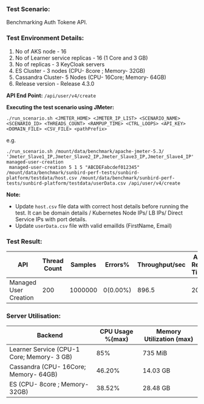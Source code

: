 ### Test Scenario:

Benchmarking Auth Tokene API.

### Test Environment Details:
1. No of AKS node - 16
2. No of Learner service replicas - 16 (1 Core and 3 GB)
3. No of replicas - 3 KeyCloak servers
4. ES Cluster - 3 nodes (CPU- 8core ; Memory- 32GB)
5. Cassandra Cluster- 5 Nodes (CPU- 16Core; Memory- 64GB)
6. Release version - Release 4.3.0


**API End Point:** `/api/user/v4/create`


**Executing the test scenario using JMeter:**

```./run_scenario.sh <JMETER_HOME> <JMETER_IP_LIST> <SCENARIO_NAME> <SCENARIO_ID> <THREADS_COUNT> <RAMPUP_TIME> <CTRL_LOOPS> <API_KEY> <DOMAIN_FILE> <CSV_FILE> <pathPrefix>```

e.g.

```
./run_scenario.sh /mount/data/benchmark/apache-jmeter-5.3/ 'Jmeter_Slave1_IP,Jmeter_Slave2_IP,Jmeter_Slave3_IP,Jmeter_Slave4_IP' managed-user-creation
 managed-user-creation 5 1 5 "ABCDEFabcdef012345" /mount/data/benchmark/sunbird-perf-tests/sunbird-platform/testdata/host.csv /mount/data/benchmark/sunbird-perf-tests/sunbird-platform/testdata/userData.csv /api/user/v4/create
 ```

**Note:**

- Update `host.csv` file data with correct host details before running the test. It can be domain details / Kubernetes Node IPs/ LB IPs/ Direct Service IPs with port details.
- Update `userData.csv` file with valid emailIds (FirstName, Email)


### Test Result:

| API           | Thread Count  | Samples  | Errors% | Throughput/sec|Avg Resp Time|   95th pct  |  99th pct   |
| ------------- | ------------- | -------- | --------| ---------------|------------|-------------|-------------|
| Managed User Creation | 200           | 1000000   | 0(0.00%)| 896.5           |    209    | 362  |  733.99   |

### Server Utilisation:
| Backend          | CPU Usage %(max) | Memory Utilization (max) |
| ------------- | ------------- |------------- |
| Learner Service (CPU-1 Core; Memory- 3 GB)  |85% |735 MiB|
| Cassandra (CPU- 16Core; Memory- 64GB)| 46.20% |14.03 GB |
| ES (CPU- 8core ; Memory- 32GB)| 38.52%  | 28.48 GB|
